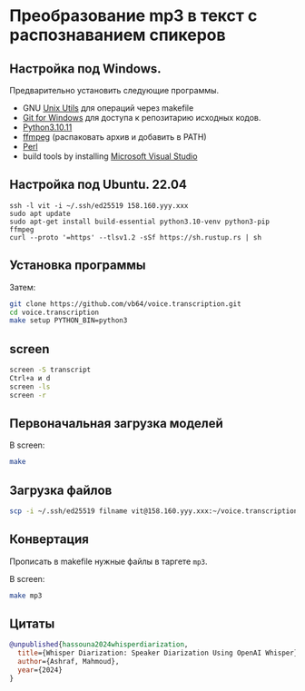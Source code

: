 # Преобразование mp3 в текст с распознаванием спикеров

## Настройка под Windows.

Предварительно установить следующие программы.

- GNU [Unix Utils](http://unxutils.sourceforge.net/) для операций через makefile
- [Git for Windows](https://git-scm.com/download/win) для доступа к репозитарию исходных кодов.
- [Python3.10.11](https://www.python.org/downloads/release/python-31011/)
- [ffmpeg](https://ffmpeg.org/download.html) (распаковать архив и добавить в PATH)
- [Perl](https://strawberryperl.com/)
- build tools by installing [Microsoft Visual Studio](https://visualstudio.microsoft.com/downloads/)

## Настройка под Ubuntu. 22.04

```
ssh -l vit -i ~/.ssh/ed25519 158.160.yyy.xxx
sudo apt update
sudo apt-get install build-essential python3.10-venv python3-pip ffmpeg
curl --proto '=https' --tlsv1.2 -sSf https://sh.rustup.rs | sh
```

## Установка программы

Затем:

```bash
git clone https://github.com/vb64/voice.transcription.git
cd voice.transcription
make setup PYTHON_BIN=python3
```

## screen

```bash
screen -S transcript
Ctrl+a и d
screen -ls
screen -r
```

## Первоначальная загрузка моделей

В screen:

```bash
make
```

## Загрузка файлов

```bash
scp -i ~/.ssh/ed25519 filname vit@158.160.yyy.xxx:~/voice.transcription/build/
```

## Конвертация

Прописать в makefile нужные файлы в таргете `mp3`.

В screen:

```bash
make mp3
```

## Цитаты

```bibtex
@unpublished{hassouna2024whisperdiarization,
  title={Whisper Diarization: Speaker Diarization Using OpenAI Whisper},
  author={Ashraf, Mahmoud},
  year={2024}
}
```
